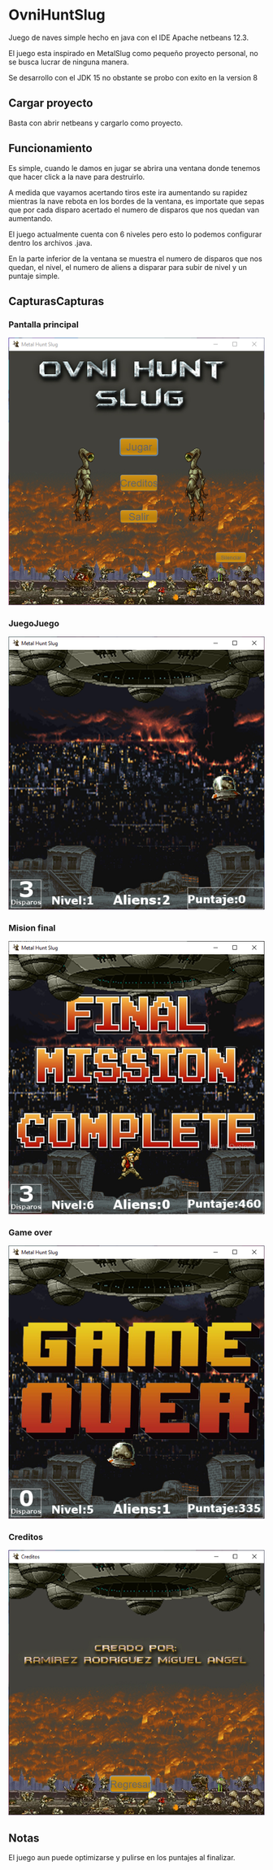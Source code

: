 # **OvniHuntSlug**
Juego de naves simple hecho en java con el IDE Apache netbeans 12.3.

El juego esta inspirado en MetalSlug como pequeño proyecto personal, no se busca lucrar de ninguna manera.

Se desarrollo con el JDK 15 no obstante se probo con exito en la version 8

## Cargar proyecto
Basta con abrir netbeans y cargarlo como proyecto.

## Funcionamiento
Es simple, cuando le damos en jugar se abrira una ventana donde tenemos que hacer click a la nave para destruirlo.

A medida que vayamos acertando tiros este ira aumentando su rapidez mientras la nave rebota en los bordes de la ventana, es importate que sepas que por cada disparo acertado el numero de disparos que nos quedan van aumentando.

El juego actualmente cuenta con 6 niveles pero esto lo podemos configurar dentro los archivos .java.

En la parte inferior de la ventana se muestra el numero de disparos que nos quedan, el nivel, el numero de aliens a disparar para subir de nivel y un puntaje simple.

## CapturasCapturas

### Pantalla principal
![Main principal](https://raw.githubusercontent.com/Miguel-A-Ramirez/OvniHuntSlug/master/capturas/main.PNG)

### JuegoJuego
![Juego](https://raw.githubusercontent.com/Miguel-A-Ramirez/OvniHuntSlug/master/capturas/juego.PNG)

### Mision final
![Mision final](https://raw.githubusercontent.com/Miguel-A-Ramirez/OvniHuntSlug/master/capturas/final.PNG)

### Game over
![gameover](https://raw.githubusercontent.com/Miguel-A-Ramirez/OvniHuntSlug/master/capturas/game%20over.PNG)

### Creditos
![creditos](https://raw.githubusercontent.com/Miguel-A-Ramirez/OvniHuntSlug/master/capturas/creditos.PNG)

## Notas
El juego aun puede optimizarse y pulirse en los puntajes al finalizar.
